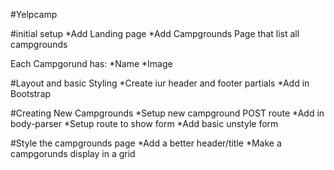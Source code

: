 #Yelpcamp

#initial setup
*Add Landing page
*Add Campgrounds Page that list all campgrounds

Each Campgorund has:
    *Name
    *Image


#Layout and basic Styling
*Create iur header and footer partials
*Add in Bootstrap

#Creating New Campgrounds
*Setup new campground POST route
*Add in body-parser
*Setup route to show form
*Add basic unstyle form

#Style the campgrounds page
*Add a better header/title
*Make a campgorunds display in a grid